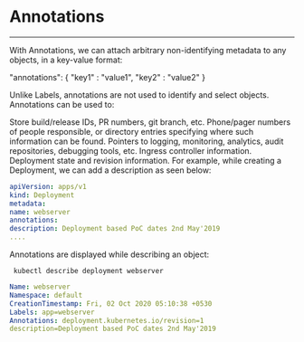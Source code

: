 # Annotations

---

With Annotations, we can attach arbitrary non-identifying metadata to any objects, in a key-value format:

"annotations": {
"key1" : "value1",
"key2" : "value2"
}

Unlike Labels, annotations are not used to identify and select objects. Annotations can be used to:

Store build/release IDs, PR numbers, git branch, etc.
Phone/pager numbers of people responsible, or directory entries specifying where such information can be found.
Pointers to logging, monitoring, analytics, audit repositories, debugging tools, etc.
Ingress controller information.
Deployment state and revision information.
For example, while creating a Deployment, we can add a description as seen below:

```yml
apiVersion: apps/v1
kind: Deployment
metadata:
name: webserver
annotations:
description: Deployment based PoC dates 2nd May'2019
....
```

Annotations are displayed while describing an object:

` kubectl describe deployment webserver`

```yml
Name: webserver
Namespace: default
CreationTimestamp: Fri, 02 Oct 2020 05:10:38 +0530
Labels: app=webserver
Annotations: deployment.kubernetes.io/revision=1
description=Deployment based PoC dates 2nd May'2019
```
